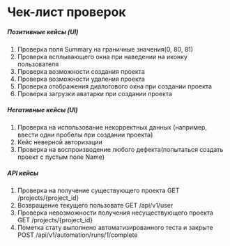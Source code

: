 # Чек-лист проверок

##### Позитивные кейсы (UI)

1. Проверка поля Summary на граничные значения(0, 80, 81)
2. Проверка всплывающего окна при наведении на иконку пользователя
3. Проверка возможности создания проекта
4. Проверка возможности удаления проекта
5. Проверка отображения диалогового окна при создании проекта
6. Проверка загрузки аватарки при создании проекта

##### Негативные кейсы (UI)
1. Проверка на использование некорректных данных
(например, ввести одни пробелы при создании проекта)
2. Кейс неверной авторизации
3. Проверка на воспроизводение любого дефекта(попытаться создать проект с пустым поле Name)

##### API кейсы
1. Проверка на получение существующего проекта
  GET /projects/{project_id}
2. Возвращение текущего пользовате
  GET /api/v1/user
3. Проверка невозможности получения несуществующего проекта
  GET /projects/{project_id}
4. Пометка стату выполнено автоматизированного теста и закрыте
  POST /api/v1/automation/runs/1/complete
